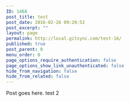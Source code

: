 ```yaml
---
ID: 1468
post_title: test
post_date: 2016-02-26 09:20:52
post_excerpt: ""
layout: page
permalink: http://local.gitsync.com/test-16/
published: true
post_parent: 0
menu_order: 0
page_options_require_authentication: false
page_options_show_link_unauthenticated: false
hide_from_navigation: false
hide_from_related: false
---
```

Post goes here. test 2
